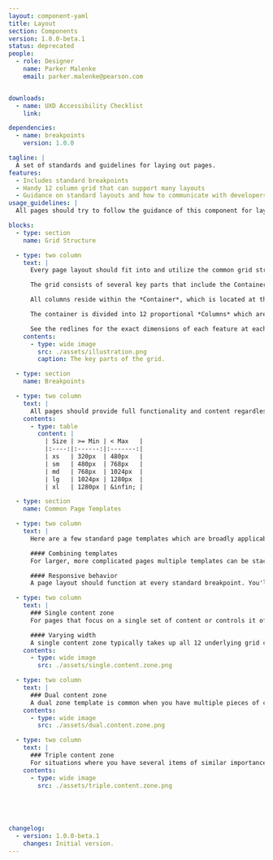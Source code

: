 ```yaml
---
layout: component-yaml
title: Layout
section: Components
version: 1.0.0-beta.1
status: deprecated
people:
  - role: Designer
    name: Parker Malenke
    email: parker.malenke@pearson.com


downloads:
  - name: UXD Accessibility Checklist
    link:

dependencies:
  - name: breakpoints
    version: 1.0.0

tagline: |
  A set of standards and guidelines for laying out pages.
features:
  - Includes standard breakpoints
  - Handy 12 column grid that can support many layouts
  - Guidance on standard layouts and how to communicate with developers
usage_guidelines: |
  All pages should try to follow the guidance of this component for laying out their contents. Ultimately the underlying grid is really the only strict rule, the rest of the component simply gives you a toolset of common layouts but don't feel too constrained by them.

blocks:
  - type: section
    name: Grid Structure

  - type: two column
    text: |
      Every page layout should fit into and utilize the common grid strategy.

      The grid consists of several key parts that include the Container, Container Margins, Columns, and Gutters.

      All columns reside within the *Container*, which is located at the root level of a page. Depending on the breakpoint, the container will have *Container Margins* of various sizes. The container also has a maximum width property, beyond which only the container margins grow in size.

      The container is divided into 12 proportional *Columns* which are used to size content and containers on the page. These are separated by *Gutters* of a fixed size (which varies based on the breakpoint again).

      See the redlines for the exact dimensions of each feature at each breakpoint.
    contents:
      - type: wide image
        src: ./assets/illustration.png
        caption: The key parts of the grid.

  - type: section
    name: Breakpoints

  - type: two column
    text: |
      All pages should provide full functionality and content regardless of screen size. There are five standard breakpoints which your layout should support. Your layout can only change at these breakpoints and should use the shape of your content to decide how to adapt.
    contents:
      - type: table
        content: |
          | Size | >= Min | < Max   |
          |:----:|:------:|:-------:|
          | xs   | 320px  | 480px   |
          | sm   | 480px  | 768px   |
          | md   | 768px  | 1024px  |
          | lg   | 1024px | 1280px  |
          | xl   | 1280px | &infin; |

  - type: section
    name: Common Page Templates

  - type: two column
    text: |
      Here are a few standard page templates which are broadly applicable. Treat these more like guidelines, follow them when it makes sense but feel free to create variations to support your specific use case.

      #### Combining templates
      For larger, more complicated pages multiple templates can be stacked vertically allowing you to customize the layout of each section to the actual content it contains.

      #### Responsive behavior
      A page layout should function at every standard breakpoint. You'll probably need to switch between various templates at a certain width---use your content as a guide for when to change up the layout.

  - type: two column
    text: |
      ### Single content zone
      For pages that focus on a single set of content or controls it often makes sense to dedicate the full page width to that primary content.

      #### Varying width
      A single content zone typically takes up all 12 underlying grid columns, but it can also span 10 or even 8 columns depending on the actual content. Prefer to center the content zone in these cases.
    contents:
      - type: wide image
        src: ./assets/single.content.zone.png

  - type: two column
    text: |
      ### Dual content zone
      A dual zone template is common when you have multiple pieces of content to present at the same time. Split the page based on the underlying grid; common combinations include 8/4, 6/6, and 4/8.
    contents:
      - type: wide image
        src: ./assets/dual.content.zone.png

  - type: two column
    text: |
      ### Triple content zone
      For situations where you have several items of similar importance a triple zone template can present them all with relatively equal visual importance. This typically takes the form of 4/4/4 underlying grid columns. Other combinations are possible but are generally discouraged as overly complicated.
    contents:
      - type: wide image
        src: ./assets/triple.content.zone.png





changelog:
  - version: 1.0.0-beta.1
    changes: Initial version.
---
```

